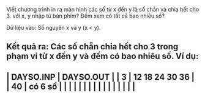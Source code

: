Viết chương trình in ra màn hình các số từ x đến y là số chẵn và chia hết cho 3. với x, y nhập từ bàn phím? Đếm xem có tất cả bao nhiêu số?

Dữ liệu vào: Số nguyên x và y (x < y).

Kết quả ra: Các số chẵn chia hết cho 3 trong phạm vi từ x đến y và đếm có bao nhiêu số.
Ví dụ:
-----------------------------------------------
| DAYSO.INP         | DAYSO.OUT               |
| 3                 | 12 18 24 30 36          |
| 40                | có 6 số                 |
|                   |                         |
|                   |                         |
|                   |                         |
|                   |                         |
|                   |                         |
----------------------------------------------
